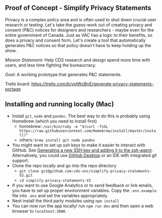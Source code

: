## Proof of Concept - Simplify Privacy Statements



Privacy is a complex policy area and is often used to shut down crucial user research or testing. Let's take the guess-work out of creating privacy and consent (P&C) notices for designers and researchers - maybe even for the entire government of Canada. Just as VAC has a logic to their benefits, so does a privacy and consent form. Let's create a tool that automatically generates P&C notices so that policy doesn't have to keep holding up the show.

_Mission Statement:_ Help CDS research and design spend more time with users, and less time fighting the bureaucracy.

_Goal:_ A working prototype that generates P&C statements.

Trello board: https://trello.com/b/vptWzBnE/generate-privacy-statements-portage

## Installing and running locally (Mac)

- Install `git`, `node` and `pandoc`. The best way to do this is probably using Homebrew (which you need to install first)
  - homebrew: `/usr/bin/ruby -e "$(curl -fsSL https://raw.githubusercontent.com/Homebrew/install/master/install)"`
  - others: `brew install git node pandoc`
- You might want to set up ssh keys to make it easier to interact with GitHub. See [Generating a new SSH key and adding it to the ssh-agent](https://help.github.com/en/enterprise/2.16/user/articles/generating-a-new-ssh-key-and-adding-it-to-the-ssh-agent). Alternatively, you could use [GitHub Desktop](https://desktop.github.com/) or an IDE with integrated git support.
- Clone the repo locally and go into the repo directory
  - `git clone git@github.com:cds-snc/simplify-privacy-statements-V2.git`
  - `cd simplify-privacy-statements-V2`
- If you want to use Google Analytics or to send feedback or link emails, you have to set up proper environment variables. Copy the `.env.example` file into `.env` and set the variables appropriately.
- Next install the third party modules using `npm install`
- You can now run the app locally! run `npm run dev` and then open a web browser to `localhost:3000`.
